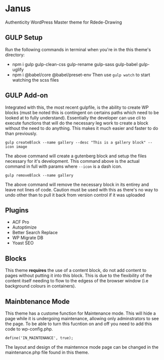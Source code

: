 # Janus
Authenticity WordPress Master theme for Rdede-Drawing

## GULP Setup
Run the following commands in terminal when you're in the this theme's directory:
- npm i gulp gulp-clean-css gulp-rename gulp-sass gulp-babel gulp-uglify
- npm i @babel/core @babel/preset-env
Then use `gulp watch` to start watching the scss files

## GULP Add-on
Integrated with this, the most recent gulpfile, is the ability to create WP blocks (must be noted this is contingent on certains paths which need to be looked at to fully understand).
Essentially the developer can use cli to execute functions that will do the necessary leg work to create a block without the need to do anything. This makes it much easier and faster to do than previously.

`gulp createBlock --name gallery --desc "This is a gallery block" --icon image`

The above command will create a gutenberg block and setup the files necessary for it's development. This command above is the actual command in full with params where `--icon` is a dash icon.

`gulp removeBlock --name gallery`

The above command will remove the necessary block in its entirey and leave not lines of code. Caution must be used with this as there's no way to undo other than to pull it back from version control if it was uploaded

## Plugins

- ACF Pro
- Autoptimize
- Better Search Replace
- WP Migrate DB
- Yoast SEO

## Blocks
This theme **requires** the use of a content block, do not add content to pages without putting it into this block. This is due to the flexibility of the content itself needing to flow to the edgess of the browser window (i.e background colours in containers).


## Mainbtenance Mode
This theme has a custome function for Maintenance mode. This will hide a page while it is undergoing maintenance, allowing only adminstrators to see the page. To be able to turn this fucntion on and off you need to add this code to wp-config.php.

`define('IN_MAINTENANCE', true);`

The layout and design of the maintennce mode page can be changed in the maintenance.php file found in this theme. 